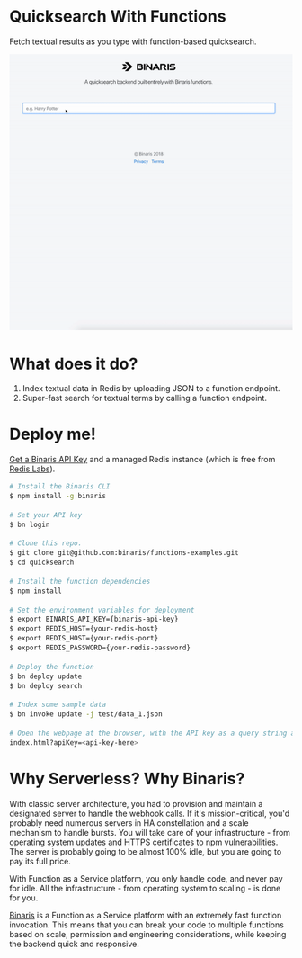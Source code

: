 # Quicksearch With Functions
Fetch textual results as you type with function-based quicksearch.

![flow](images/quicksearch.gif)

# What does it do?
1. Index textual data in Redis by uploading JSON to a function endpoint.
1. Super-fast search for textual terms by calling a function endpoint.

# Deploy me!

[Get a Binaris API Key](https://binaris.com/) and a managed Redis instance (which is free from [Redis Labs](www.redislabs.com)).

```bash
# Install the Binaris CLI
$ npm install -g binaris

# Set your API key
$ bn login

# Clone this repo.
$ git clone git@github.com:binaris/functions-examples.git
$ cd quicksearch

# Install the function dependencies
$ npm install

# Set the environment variables for deployment
$ export BINARIS_API_KEY={binaris-api-key}
$ export REDIS_HOST={your-redis-host}
$ export REDIS_HOST={your-redis-port}
$ export REDIS_PASSWORD={your-redis-password}

# Deploy the function
$ bn deploy update
$ bn deploy search

# Index some sample data
$ bn invoke update -j test/data_1.json

# Open the webpage at the browser, with the API key as a query string argument
index.html?apiKey=<api-key-here>
```

# Why Serverless? Why Binaris?
With classic server architecture, you had to provision and maintain a designated server to handle the webhook calls. If it's   mission-critical, you'd probably need numerous servers in HA constellation and a scale mechanism to handle bursts. You will take care of your infrastructure - from operating system updates and HTTPS certificates to npm vulnerabilities. The server is probably going to be almost 100% idle, but you are going to pay its full price.

With Function as a Service platform, you only handle code, and never pay for idle. All the infrastructure - from operating system to scaling - is done for you.

[Binaris](https://binaris.com/) is a Function as a Service platform with an extremely fast function invocation. This means that you can break your code to multiple functions based on scale, permission and engineering considerations, while keeping the backend quick and responsive. 
